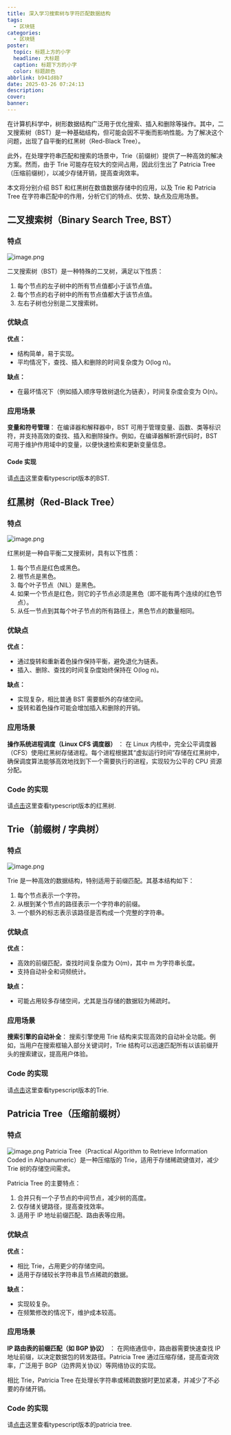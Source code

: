 ```yaml
---
title: 深入学习搜索树与字符匹配数据结构
tags:
  - 区块链
categories:
  - 区块链
poster:
  topic: 标题上方的小字
  headline: 大标题
  caption: 标题下方的小字
  color: 标题颜色
abbrlink: b941d8b7
date: 2025-03-26 07:24:13
description:
cover:
banner:
---
```

在计算机科学中，树形数据结构广泛用于优化搜索、插入和删除等操作。其中，二叉搜索树（BST）是一种基础结构，但可能会因不平衡而影响性能。为了解决这个问题，出现了自平衡的红黑树（Red-Black Tree）。

此外，在处理字符串匹配和搜索的场景中，Trie（前缀树）提供了一种高效的解决方案。然而，由于 Trie 可能存在较大的空间占用，因此衍生出了 Patricia Tree（压缩前缀树），以减少存储开销，提高查询效率。

本文将分别介绍 BST 和红黑树在数值数据存储中的应用，以及 Trie 和 Patricia Tree 在字符串匹配中的作用，分析它们的特点、优势、缺点及应用场景。

## 二叉搜索树（Binary Search Tree, BST）

### 特点

![image.png](bst.png)

二叉搜索树（BST）是一种特殊的二叉树，满足以下性质：

1.  每个节点的左子树中的所有节点值都小于该节点值。
2.  每个节点的右子树中的所有节点值都大于该节点值。
3.  左右子树也分别是二叉搜索树。

### 优缺点

**优点：**

*   结构简单，易于实现。
*   平均情况下，查找、插入和删除的时间复杂度为 O(log n)。

**缺点：**

*   在最坏情况下（例如插入顺序导致树退化为链表），时间复杂度会变为 O(n)。

### 应用场景

**变量和符号管理**： 在编译器和解释器中，BST 可用于管理变量、函数、类等标识符，并支持高效的查找、插入和删除操作。例如，在编译器解析源代码时，BST 可用于维护作用域中的变量，以便快速检索和更新变量信息。

#### Code 实现

请[点击](https://github.com/Bonnie-dot/data-structure-and-algorithm/blob/master/src/07_tree/searchBinaryTree/searchBinaryTree.ts)这里查看typescript版本的BST.

## 红黑树（Red-Black Tree）

### 特点

![image.png](red-black.png)

红黑树是一种自平衡二叉搜索树，具有以下性质：

1.  每个节点是红色或黑色。
2.  根节点是黑色。
3.  每个叶子节点（NIL）是黑色。
4.  如果一个节点是红色，则它的子节点必须是黑色（即不能有两个连续的红色节点）。
5.  从任一节点到其每个叶子节点的所有路径上，黑色节点的数量相同。

### 优缺点

**优点：**

*   通过旋转和重新着色操作保持平衡，避免退化为链表。
*   插入、删除、查找的时间复杂度始终保持在 O(log n)。

**缺点：**

*   实现复杂，相比普通 BST 需要额外的存储空间。
*   旋转和着色操作可能会增加插入和删除的开销。

### 应用场景

**操作系统进程调度（Linux CFS 调度器）** ： 在 Linux 内核中，完全公平调度器（CFS）使用红黑树存储进程。每个进程根据其“虚拟运行时间”存储在红黑树中，确保调度算法能够高效地找到下一个需要执行的进程，实现较为公平的 CPU 资源分配。

### Code 的实现

请[点击](https://github.com/Bonnie-dot/data-structure-and-algorithm/blob/master/src/07_tree/redBlackTree/redBlackTree.ts)这里查看typescript版本的红黑树.

## Trie（前缀树 / 字典树）

### 特点

![image.png](./trie.png)

Trie 是一种高效的数据结构，特别适用于前缀匹配。其基本结构如下：

1.  每个节点表示一个字符。
2.  从根到某个节点的路径表示一个字符串的前缀。
3.  一个额外的标志表示该路径是否构成一个完整的字符串。

### 优缺点

**优点：**

*   高效的前缀匹配，查找时间复杂度为 O(m)，其中 m 为字符串长度。
*   支持自动补全和词频统计。

**缺点：**

*   可能占用较多存储空间，尤其是当存储的数据较为稀疏时。

### 应用场景

**搜索引擎的自动补全**： 搜索引擎使用 Trie 结构来实现高效的自动补全功能。例如，当用户在搜索框输入部分关键词时，Trie 结构可以迅速匹配所有以该前缀开头的搜索建议，提高用户体验。

### Code 的实现

请[点击](https://github.com/Bonnie-dot/data-structure-and-algorithm/blob/master/src/07_tree/trie/trie.ts)这里查看typescript版本的Trie.

## Patricia Tree（压缩前缀树）

### 特点

![image.png](./patricia-tree.png)
Patricia Tree（Practical Algorithm to Retrieve Information Coded in Alphanumeric）是一种压缩版的 Trie，适用于存储稀疏键值对，减少 Trie 树的存储空间需求。

Patricia Tree 的主要特点：

1.  合并只有一个子节点的中间节点，减少树的高度。
2.  仅存储关键路径，提高查找效率。
3.  适用于 IP 地址前缀匹配、路由表等应用。

### 优缺点

**优点：**

*   相比 Trie，占用更少的存储空间。
*   适用于存储较长字符串且节点稀疏的数据。

**缺点：**

*   实现较复杂。
*   在频繁修改的情况下，维护成本较高。

### 应用场景

**IP 路由表的前缀匹配（如 BGP 协议）** ： 在网络通信中，路由器需要快速查找 IP 地址前缀，以决定数据包的转发路径。Patricia Tree 通过压缩存储，提高查询效率，广泛用于 BGP（边界网关协议）等网络协议的实现。

相比 Trie，Patricia Tree 在处理长字符串或稀疏数据时更加紧凑，并减少了不必要的存储开销。

### Code 的实现

请[点击](https://github.com/Bonnie-dot/data-structure-and-algorithm/blob/master/src/07_tree/PatriciaTree/patriciaTree.ts)这里查看typescript版本的patricia tree.
